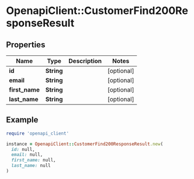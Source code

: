 # OpenapiClient::CustomerFind200ResponseResult

## Properties

| Name | Type | Description | Notes |
| ---- | ---- | ----------- | ----- |
| **id** | **String** |  | [optional] |
| **email** | **String** |  | [optional] |
| **first_name** | **String** |  | [optional] |
| **last_name** | **String** |  | [optional] |

## Example

```ruby
require 'openapi_client'

instance = OpenapiClient::CustomerFind200ResponseResult.new(
  id: null,
  email: null,
  first_name: null,
  last_name: null
)
```

